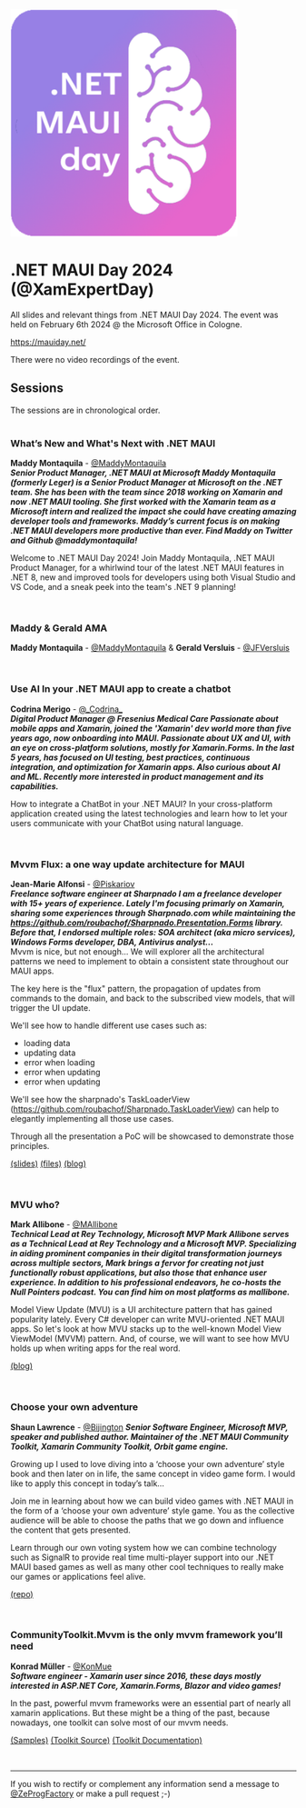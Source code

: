 <img style="align: center; width: 400px;" src="_Sessions_/mauidaylogo.png" />
 
<br/>
       
# .NET MAUI Day 2024 (@XamExpertDay)
All slides and relevant things from .NET MAUI Day 2024. The event was held on February 6th  2024 @ the Microsoft Office in Cologne.

https://mauiday.net/ 

There were no video recordings of the event.

## Sessions
The sessions are in chronological order.
<br/>
<br/>
### What’s New and What's Next with .NET MAUI  
**Maddy Montaquila** - [@MaddyMontaquila](https://twitter.com/maddymontaquila)  
***Senior Product Manager, .NET MAUI at Microsoft
Maddy Montaquila (formerly Leger) is a Senior Product Manager at Microsoft on the .NET team. She has been with the team since 2018 working on Xamarin and now .NET MAUI tooling. She first worked with the Xamarin team as a Microsoft intern and realized the impact she could have creating amazing developer tools and frameworks. Maddy’s current focus is on making .NET MAUI developers more productive than ever. Find Maddy on Twitter and Github @maddymontaquila!***

Welcome to .NET MAUI Day 2024! Join Maddy Montaquila, .NET MAUI Product Manager, for a whirlwind tour of the latest .NET MAUI features in .NET 8, new and improved tools for developers using both Visual Studio and VS Code, and a sneak peek into the team's .NET 9 planning!  

<br/>

### Maddy & Gerald AMA  
**Maddy Montaquila** - [@MaddyMontaquila](https://twitter.com/maddymontaquila) & **Gerald Versluis** - [@JFVersluis](https://twitter.com/jfversluis)

<br/>

### Use AI In your .NET MAUI app to create a chatbot  
**Codrina Merigo** - [@&#95;Codrina&#95;](https://twitter.com/_Codrina_)  
***Digital Product Manager @ Fresenius Medical Care
Passionate about mobile apps and Xamarin, joined the 'Xamarin' dev world more than five years ago, now onboarding into MAUI.
Passionate about UX and UI, with an eye on cross-platform solutions, mostly for Xamarin.Forms. In the last 5 years, has focused on UI testing, best practices, continuous integration, and optimization for Xamarin apps. Also curious about AI and ML.
Recently more interested in product management and its capabilities.***  

How to integrate a ChatBot in your .NET MAUI?
In your cross-platform application created using the latest technologies and learn how to let your users communicate with your ChatBot using natural language.

<br/>

### Mvvm Flux: a one way update architecture for MAUI  
**Jean-Marie Alfonsi** - [@Piskariov](https://twitter.com/Piskariov)  
***Freelance software engineer at Sharpnado
I am a freelance developer with 15+ years of experience. Lately I'm focusing primarly on Xamarin, sharing some experiences through Sharpnado.com while maintaining the https://github.com/roubachof/Sharpnado.Presentation.Forms library. Before that, I endorsed multiple roles: SOA architect (aka micro services), Windows Forms developer, DBA, Antivirus analyst...***  
Mvvm is nice, but not enough...
We will explorer all the architectural patterns we need to implement to obtain a consistent state throughout our MAUI apps.

The key here is the "flux" pattern, the propagation of updates from commands to the domain, and back to the subscribed view models, that will trigger the UI update.

We'll see how to handle different use cases such as:
* loading data
* updating data
* error when loading
* error when updating
* error when updating

We'll see how the sharpnado's TaskLoaderView (https://github.com/roubachof/Sharpnado.TaskLoaderView) can help to elegantly implementing all those use cases.

Through all the presentation a PoC will be showcased to demonstrate those principles.

[(slides)](https://github.com/XamarinExpertDay/MauiDay2024/blob/main/_Sessions_/JeanMarieAlfonsi/mvvm.flux/mvvm-flux.pdf) 
[(files)](https://github.com/XamarinExpertDay/MauiDay2024/blob/main/_Sessions_/JeanMarieAlfonsi/mvvm.flux/) 
[(blog)](https://www.sharpnado.com/taskloaderview-2-0-lets-burn-isbusy-true/)

<br/>

### MVU who?  
**Mark Allibone** - [@MAllibone](https://twitter.com/MAllibone)  
***Technical Lead at Rey Technology, Microsoft MVP
Mark Allibone serves as a Technical Lead at Rey Technology and a Microsoft MVP. Specializing in aiding prominent companies in their digital transformation journeys across multiple sectors, Mark brings a fervor for creating not just functionally robust applications, but also those that enhance user experience. In addition to his professional endeavors, he co-hosts the Null Pointers podcast. You can find him on most platforms as mallibone.***

Model View Update (MVU) is a UI architecture pattern that has gained popularity lately. Every C# developer can write MVU-oriented .NET MAUI apps. So let's look at how MVU stacks up to the well-known Model View ViewModel (MVVM) pattern. And, of course, we will want to see how MVU holds up when writing apps for the real word.

[(blog)](https://mallibone.com/) 

<br/>

### Choose your own adventure  
**Shaun Lawrence**  - [@Bijington](https://twitter.com/Bijington) 
***Senior Software Engineer, Microsoft MVP, speaker and published author. Maintainer of the .NET MAUI Community Toolkit, Xamarin Community Toolkit, Orbit game engine.***  

Growing up I used to love diving into a ‘choose your own adventure’ style book and then later on in life, the same concept in video game form. I would like to apply this concept in today’s talk…

Join me in learning about how we can build video games with .NET MAUI in the form of a ‘choose your own adventure’ style game. You as the collective audience will be able to choose the paths that we go down and influence the content that gets presented.

Learn through our own voting system how we can combine technology such as SignalR to provide real time multi-player support into our .NET MAUI based games as well as many other cool techniques to really make our games or applications feel alive.

[(repo)](https://github.com/bijington/orbit) 

<br/>

### CommunityToolkit.Mvvm is the only mvvm framework you’ll need  
**Konrad Müller** - [@KonMue](https://twitter.com/konmue)  
***Software engineer - Xamarin user since 2016, these days mostly interested in ASP.NET Core, Xamarin.Forms, Blazor and video games!***

In the past, powerful mvvm frameworks were an essential part of nearly all xamarin applications. But these might be a thing of the past, because nowadays, one toolkit can solve most of our mvvm needs.

[(Samples)](https://github.com/krdmllr/CommunityToolkit.Mvvm.Sample)
[(Toolkit Source)](https://github.com/CommunityToolkit/dotnet/tree/main/src/CommunityToolkit.Mvvm)
[(Toolkit Documentation)](https://learn.microsoft.com/en-us/dotnet/communitytoolkit/mvvm/)


<br/>
<hr/>

If you wish to rectify or complement any information send a message to [@ZeProgFactory](https://twitter.com/ZeProgFactory) or make a pull request ;-)
